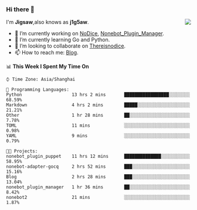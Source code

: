 ### Hi there 👋

<a href="#">
  <img align="right" src="https://github-readme-stats.vercel.app/api?username=Jigsaw111&count_private=true&show_icons=true&title_color=80070B&text_color=B3B3B3&bg_color=212121&icon_color=80070B" />
</a>

I'm **Jigsaw**,also knows as **j1g5aw**.

- 🔭 I’m currently working on [NoDice](https://github.com/thereisnodice/nodice2), [Nonebot_Plugin_Manager](https://github.com/Jigsaw111/nonebot_plugin_manager).
- 🌱 I’m currently learning Go and Python.
- 👯 I’m looking to collaborate on [Thereisnodice](https://github.com/thereisnodice).
- 📫 How to reach me: [Blog](https://blog.maddestroyer.xyz/).

<!--START_SECTION:waka-->
📊 **This Week I Spent My Time On** 

```text
⌚︎ Time Zone: Asia/Shanghai

💬 Programming Languages: 
Python                   13 hrs 2 mins       █████████████████░░░░░░░░   68.59% 
Markdown                 4 hrs 2 mins        █████░░░░░░░░░░░░░░░░░░░░   21.21% 
Other                    1 hr 28 mins        ██░░░░░░░░░░░░░░░░░░░░░░░   7.78% 
TOML                     11 mins             ░░░░░░░░░░░░░░░░░░░░░░░░░   0.98% 
YAML                     9 mins              ░░░░░░░░░░░░░░░░░░░░░░░░░   0.79%

🐱‍💻 Projects: 
nonebot_plugin_puppet    11 hrs 12 mins      ██████████████░░░░░░░░░░░   58.95% 
nonebot-adapter-gocq     2 hrs 52 mins       ███░░░░░░░░░░░░░░░░░░░░░░   15.16% 
Blog                     2 hrs 28 mins       ███░░░░░░░░░░░░░░░░░░░░░░   13.04% 
nonebot_plugin_manager   1 hr 36 mins        ██░░░░░░░░░░░░░░░░░░░░░░░   8.42% 
nonebot2                 21 mins             ░░░░░░░░░░░░░░░░░░░░░░░░░   1.87%

```


<!--END_SECTION:waka-->
